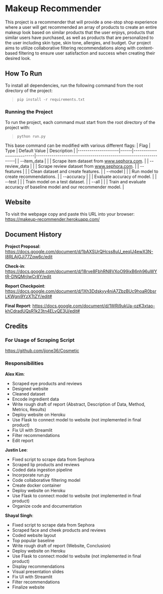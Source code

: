 # Makeup Recommender

This project is a recommender that will provide a one-stop shop experience where a user will get recommended an array of products to create an entire makeup look based on similar products that the user enjoys, products that similar users have purchased, as well as products that are personalized to the user including skin type, skin tone, allergies, and budget. Our project aims to utilize collaborative filtering recommendations along with content-based filtering to ensure user satisfaction and success when creating their desired look.


## How To Run

To install all dependencies, run the following command from the root directory of the project:
> ```pip install -r requirements.txt```

### Running the Project

To run the project, each command must start from the root directory of the project with:
> ```python run.py```

This base command can be modified with various different flags:
| Flag                | Type | Default Value             | Description                                                       |
|---------------------|------|---------------------------|-------------------------------------------------------------------|
| --item_data              |      |                      | Scrape item dataset from www.sephora.com.                              |
| --review_data              |      |                      | Scrape review dataset from www.sephora.com.                              |
| --features          |      |                           | Clean dataset and create features.                                |
| --model             |      |                           | Run model to create recommendations.                              |
| --accuracy          |      |                           | Evaluate accuracy of model.                                       |
| --test              |      |                           | Train model on a test dataset.                                    |
| --all               |      |                           | Train and evaluate accuracy of baseline model and our recommender model.      |


## Website

To visit the webpage copy and paste this URL into your browser: https://makeup-recommender.herokuapp.com/


## Document History

**Project Proposal**: https://docs.google.com/document/d/1bAXSUrQHcss8uU_eeqIJ4ewX3N-I8RLAjGJi77Zqw6c/edit

**Check-in**: https://docs.google.com/document/d/18rve8FbhRN8VXoO99ixB6nh96uWYtR-DNQMrjIwCr8Y/edit

**Report Checkpoint**: https://docs.google.com/document/d/1Xh3Ddskyy4niA7ZbzBUc9hoaR0bsrLKWgni9YzXTtZY/edit#

**Final Report**: https://docs.google.com/document/d/1WRj9ukUa-ozK3xtao-khCdradUQsR1k23tn4ELvQE3U/edit#


## Credits

### For Usage of Scraping Script

https://github.com/jjone36/Cosmetic



### Responsibilities

**Alex Kim**:
* Scraped eye products and reviews
* Designed website
* Cleaned dataset
* Encode ingredient data
* Write rough draft of report (Abstract, Description of Data, Method, Metrics, Results)
* Deploy website on Heroku
* Use Flask to connect model to website (not implemented in final product)
* Fix UI with Streamlit
* Filter recommendations
* Edit report

**Justin Lee**:
* Fixed script to scrape data from Sephora
* Scraped lip products and reviews
* Coded data ingestion pipeline
* Incorporate run.py
* Code collaborative filtering model
* Create docker container
* Deploy website on Heroku
* Use Flask to connect model to website (not implemented in final product)
* Organize code and documentation

**Shayal Singh**:
* Fixed script to scrape data from Sephora
* Scraped face and cheek products and reviews
* Coded website layout
* Top popular baseline
* Write rough draft of report (Website, Conclusion)
* Deploy website on Heroku
* Use Flask to connect model to website (not implemented in final product)
* Display recommendations
* Visual presentation slides
* Fix UI with Streamlit
* Filter recommendations
* Finalize website
